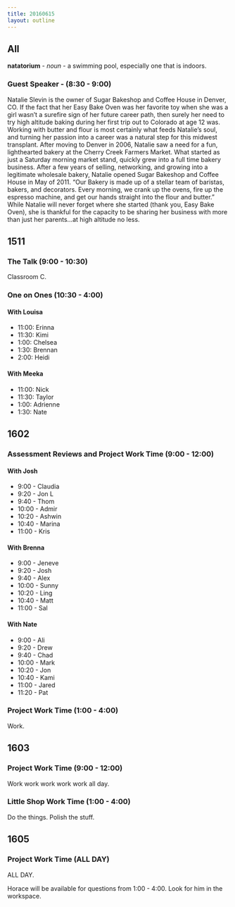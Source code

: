 ```yaml
---
title: 20160615
layout: outline
---
```


## All

**natatorium** - _noun_ - a swimming pool, especially one that is indoors.

### Guest Speaker - (8:30 - 9:00)

Natalie Slevin is the owner of Sugar Bakeshop and Coffee House in Denver, CO.  If the fact that her Easy Bake Oven was her favorite toy when she was a girl wasn’t a surefire sign of her future career path, then surely her need to try high altitude baking during her first trip out to Colorado at age 12 was.  Working with butter and flour is most certainly what feeds Natalie’s soul, and turning her passion into a career was a natural step for this midwest transplant.
After moving to Denver  in 2006, Natalie saw a need for a fun, lighthearted bakery at the Cherry Creek Farmers Market.  What started as just a Saturday morning market stand, quickly grew into a full time bakery business.  After a few years of selling, networking, and growing into a legitimate wholesale bakery, Natalie opened Sugar Bakeshop and Coffee House in May of 2011.  “Our Bakery is made up of a stellar team of baristas, bakers, and decorators.  Every morning, we crank up the ovens, fire up the espresso machine, and get our hands straight into the flour and butter.”  While Natalie will never forget where she started (thank you, Easy Bake Oven), she is thankful for the capacity to be sharing her business with more than just her parents…at high altitude no less.

## 1511

### The Talk (9:00 - 10:30)

Classroom C.

### One on Ones (10:30 - 4:00)

#### With Louisa

- 11:00: Erinna
- 11:30: Kimi
- 1:00: Chelsea
- 1:30: Brennan
- 2:00: Heidi


#### With Meeka

- 11:00: Nick
- 11:30: Taylor
- 1:00: Adrienne
- 1:30: Nate


## 1602

### Assessment Reviews and Project Work Time (9:00 - 12:00)

#### With Josh
  - 9:00 - Claudia
  - 9:20 - Jon L
  - 9:40 - Thom
  - 10:00 - Admir
  - 10:20 - Ashwin
  - 10:40 - Marina
  - 11:00 - Kris

#### With Brenna
  - 9:00 - Jeneve
  - 9:20 - Josh
  - 9:40 - Alex
  - 10:00 - Sunny
  - 10:20 - Ling
  - 10:40 - Matt
  - 11:00 - Sal

#### With Nate
  - 9:00 - Ali
  - 9:20 - Drew
  - 9:40 - Chad
  - 10:00 - Mark
  - 10:20 - Jon
  - 10:40 - Kami
  - 11:00 - Jared
  - 11:20 - Pat

### Project Work Time (1:00 - 4:00)

Work.

## 1603

### Project Work Time (9:00 - 12:00)

Work work work work work all day.

### Little Shop Work Time (1:00 - 4:00)

Do the things. Polish the stuff.

## 1605

### Project Work Time (ALL DAY)

ALL DAY.

Horace will be available for questions from 1:00 - 4:00.
Look for him in the workspace.
